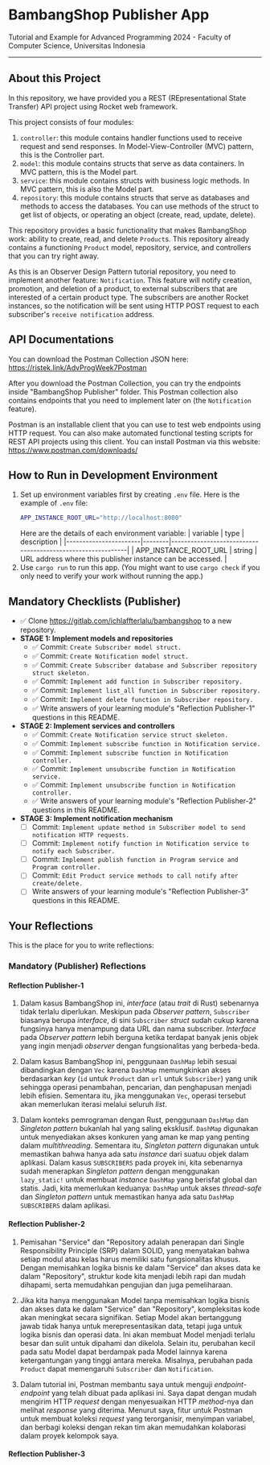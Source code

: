 # BambangShop Publisher App

Tutorial and Example for Advanced Programming 2024 - Faculty of Computer Science, Universitas Indonesia

---

## About this Project

In this repository, we have provided you a REST (REpresentational State Transfer) API project using Rocket web framework.

This project consists of four modules:

1.  `controller`: this module contains handler functions used to receive request and send responses.
    In Model-View-Controller (MVC) pattern, this is the Controller part.
2.  `model`: this module contains structs that serve as data containers.
    In MVC pattern, this is the Model part.
3.  `service`: this module contains structs with business logic methods.
    In MVC pattern, this is also the Model part.
4.  `repository`: this module contains structs that serve as databases and methods to access the databases.
    You can use methods of the struct to get list of objects, or operating an object (create, read, update, delete).

This repository provides a basic functionality that makes BambangShop work: ability to create, read, and delete `Product`s.
This repository already contains a functioning `Product` model, repository, service, and controllers that you can try right away.

As this is an Observer Design Pattern tutorial repository, you need to implement another feature: `Notification`.
This feature will notify creation, promotion, and deletion of a product, to external subscribers that are interested of a certain product type.
The subscribers are another Rocket instances, so the notification will be sent using HTTP POST request to each subscriber's `receive notification` address.

## API Documentations

You can download the Postman Collection JSON here: https://ristek.link/AdvProgWeek7Postman

After you download the Postman Collection, you can try the endpoints inside "BambangShop Publisher" folder.
This Postman collection also contains endpoints that you need to implement later on (the `Notification` feature).

Postman is an installable client that you can use to test web endpoints using HTTP request.
You can also make automated functional testing scripts for REST API projects using this client.
You can install Postman via this website: https://www.postman.com/downloads/

## How to Run in Development Environment

1.  Set up environment variables first by creating `.env` file.
    Here is the example of `.env` file:
    ```bash
    APP_INSTANCE_ROOT_URL="http://localhost:8000"
    ```
    Here are the details of each environment variable:
    | variable | type | description |
    |-----------------------|--------|------------------------------------------------------------|
    | APP_INSTANCE_ROOT_URL | string | URL address where this publisher instance can be accessed. |
2.  Use `cargo run` to run this app.
    (You might want to use `cargo check` if you only need to verify your work without running the app.)

## Mandatory Checklists (Publisher)

- ✅ Clone https://gitlab.com/ichlaffterlalu/bambangshop to a new repository.
- **STAGE 1: Implement models and repositories**
  - ✅ Commit: `Create Subscriber model struct.`
  - ✅ Commit: `Create Notification model struct.`
  - ✅ Commit: `Create Subscriber database and Subscriber repository struct skeleton.`
  - ✅ Commit: `Implement add function in Subscriber repository.`
  - ✅ Commit: `Implement list_all function in Subscriber repository.`
  - ✅ Commit: `Implement delete function in Subscriber repository.`
  - ✅ Write answers of your learning module's "Reflection Publisher-1" questions in this README.
- **STAGE 2: Implement services and controllers**
  - ✅ Commit: `Create Notification service struct skeleton.`
  - ✅ Commit: `Implement subscribe function in Notification service.`
  - ✅ Commit: `Implement subscribe function in Notification controller.`
  - ✅ Commit: `Implement unsubscribe function in Notification service.`
  - ✅ Commit: `Implement unsubscribe function in Notification controller.`
  - ✅ Write answers of your learning module's "Reflection Publisher-2" questions in this README.
- **STAGE 3: Implement notification mechanism**
  - [ ] Commit: `Implement update method in Subscriber model to send notification HTTP requests.`
  - [ ] Commit: `Implement notify function in Notification service to notify each Subscriber.`
  - [ ] Commit: `Implement publish function in Program service and Program controller.`
  - [ ] Commit: `Edit Product service methods to call notify after create/delete.`
  - [ ] Write answers of your learning module's "Reflection Publisher-3" questions in this README.

## Your Reflections

This is the place for you to write reflections:

### Mandatory (Publisher) Reflections

#### Reflection Publisher-1

1. Dalam kasus BambangShop ini, _interface_ (atau _trait_ di Rust) sebenarnya tidak terlalu diperlukan. Meskipun pada _Observer pattern_, `Subscriber` biasanya berupa _interface_, di sini `Subscriber` _struct_ sudah cukup karena fungsinya hanya menampung data URL dan nama subscriber. _Interface_ pada _Observer pattern_ lebih berguna ketika terdapat banyak jenis objek yang ingin menjadi _observer_ dengan fungsionalitas yang berbeda-beda.

2. Dalam kasus BambangShop ini, penggunaan `DashMap` lebih sesuai dibandingkan dengan `Vec` karena `DashMap` memungkinkan akses berdasarkan _key_ (`id` untuk `Product` dan `url` untuk `Subscriber`) yang unik sehingga operasi penambahan, pencarian, dan penghapusan menjadi lebih efisien. Sementara itu, jika menggunakan `Vec`, operasi tersebut akan memerlukan iterasi melalui seluruh _list_.

3. Dalam konteks pemrograman dengan Rust, penggunaan `DashMap` dan _Singleton pattern_ bukanlah hal yang saling eksklusif. `DashMap` digunakan untuk menyediakan akses konkuren yang aman ke map yang penting dalam _multithreading_. Sementara itu, _Singleton pattern_ digunakan untuk memastikan bahwa hanya ada satu _instance_ dari suatuu objek dalam aplikasi. Dalam kasus `SUBSCRIBERS` pada proyek ini, kita sebenarnya sudah menerapkan _Singleton pattern_ dengan menggunakan `lazy_static!` untuk membuat _instance_ `DashMap` yang berisfat global dan statis. Jadi, kita memerlukan keduanya: `DashMap` untuk akses _thread-safe_ dan _Singleton pattern_ untuk memastikan hanya ada satu `DashMap` `SUBSCRIBERS` dalam aplikasi.

#### Reflection Publisher-2

1. Pemisahan "Service" dan "Repository adalah penerapan dari Single Responsibility Principle (SRP) dalam SOLID, yang menyatakan bahwa setiap modul atau kelas harus memiliki satu fungsionalitas khusus. Dengan memisahkan logika bisnis ke dalam "Service" dan akses data ke dalam "Repository", struktur kode kita menjadi lebih rapi dan mudah dihapami, serta memudahkan pengujian dan juga pemeliharaan.

2. Jika kita hanya menggunakan Model tanpa memisahkan logika bisnis dan akses data ke dalam "Service" dan "Repository", kompleksitas kode akan meningkat secara signifikan. Setiap Model akan bertanggung jawab tidak hanya untuk merepresentasikan data, tetapi juga untuk logika bisnis dan operasi data. Ini akan membuat Model menjadi terlalu besar dan sulit untuk dipahami dan dikelola. Selain itu, perubahan kecil pada satu Model dapat berdampak pada Model lainnya karena ketergantungan yang tinggi antara mereka. Misalnya, perubahan pada `Product` dapat memengaruhi `Subscriber` dan `Notification`.

3. Dalam tutorial ini, Postman membantu saya untuk menguji _endpoint-endpoint_ yang telah dibuat pada aplikasi ini. Saya dapat dengan mudah mengirim HTTP _request_ dengan menyesuaikan HTTP _method_-nya dan melihat _response_ yang diterima. Menurut saya, fitur untuk Postman untuk membuat koleksi _request_ yang terorganisir, menyimpan variabel, dan berbagi koleksi dengan rekan tim akan memudahkan kolaborasi dalam proyek kelompok saya.

#### Reflection Publisher-3
